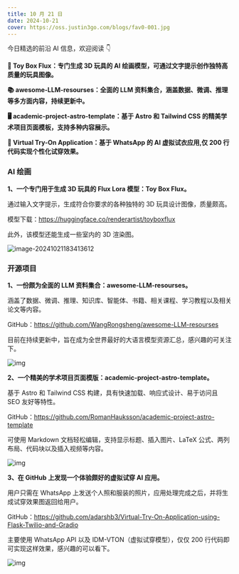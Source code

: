 ```yaml
---
title: 10 月 21 日
date: 2024-10-21
cover: https://oss.justin3go.com/blogs/fav0-001.jpg
---
```


今日精选的前沿 AI 信息，欢迎阅读 👇

**🎨 Toy Box Flux：专门生成 3D 玩具的 AI 绘画模型，可通过文字提示创作独特高质量的玩具图像。**

**📚 awesome-LLM-resourses：全面的 LLM 资料集合，涵盖数据、微调、推理等多方面内容，持续更新中。**

**🖥️ academic-project-astro-template：基于 Astro 和 Tailwind CSS 的精美学术项目页面模板，支持多种内容展示。**

**👚 Virtual Try-On Application：基于 WhatsApp 的 AI 虚拟试衣应用,仅 200 行代码实现个性化试穿效果。**



### AI 绘画

**1、一个专门用于生成 3D 玩具的 Flux Lora 模型：Toy Box Flux。**

通过输入文字提示，生成符合你要求的各种独特的 3D 玩具设计图像，质量颇高。

模型下载：https://huggingface.co/renderartist/toyboxflux

此外，该模型还能生成一些室内的 3D 渲染图。

![image-20241021183413612](https://cdn.jsdelivr.net/gh/freelander/oss@master/ai-daily/2024-10-21/image-20241021183413612.png)



### 开源项目

**1、一份颇为全面的 LLM 资料集合：awesome-LLM-resourses。**

涵盖了数据、微调、推理、知识库、智能体、书籍、相关课程、学习教程以及相关论文等内容。

GitHub：https://github.com/WangRongsheng/awesome-LLM-resourses

目前在持续更新中，旨在成为全世界最好的大语言模型资源汇总，感兴趣的可关注下。

![img](https://cdn.jsdelivr.net/gh/freelander/oss@master/ai-daily/2024-10-21/logo2.png)

**2、一个精美的学术项目页面模版：academic-project-astro-template。**

基于 Astro 和 Tailwind CSS 构建，具有快速加载、响应式设计、易于访问且 SEO 友好等特性。

GitHub：https://github.com/RomanHauksson/academic-project-astro-template

可使用 Markdown 文档轻松编辑，支持显示标题、插入图片、LaTeX 公式、两列布局、代码块以及插入视频等内容。

![img](https://cdn.jsdelivr.net/gh/freelander/oss@master/ai-daily/2024-10-21/screenshot.png)



**3、在 GitHub 上发现一个体验颇好的虚拟试穿 AI 应用。**

用户只需在 WhatsApp 上发送个人照和服装的照片，应用处理完成之后，并将生成试穿效果图返回给用户。

GitHub：https://github.com/adarshb3/Virtual-Try-On-Application-using-Flask-Twilio-and-Gradio

主要使用 WhatsApp API 以及 IDM-VTON（虚拟试穿模型），仅仅 200 行代码即可实现这样效果，感兴趣的可以看下。

![img](https://cdn.jsdelivr.net/gh/freelander/oss@master/ai-daily/2024-10-21/1&e=1732982399&s=mtvyvvtvyyyj&token=kIxbL07-8jAj8w1n4s9zv64FuZZNEATmlU_Vm6zD:42X_HcbsXmvUZ1-ccy5lNy1Ejmo=.png)